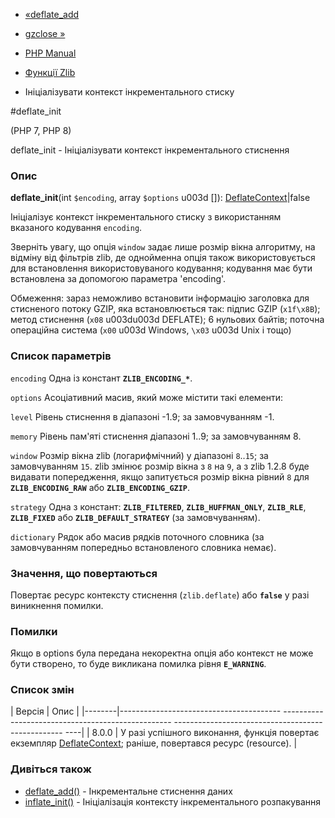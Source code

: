 - [«deflate_add](function.deflate-add.md)
- [gzclose »](function.gzclose.md)

- [PHP Manual](index.md)
- [Функції Zlib](ref.zlib.md)
- Ініціалізувати контекст інкрементального стиску

#deflate_init

(PHP 7, PHP 8)

deflate_init - Ініціалізувати контекст інкрементального стиснення

### Опис

**deflate_init**(int `$encoding`, array `$options` u003d []): [DeflateContext](class.deflatecontext.md)\|false

Ініціалізує контекст інкрементального стиску з використанням
вказаного кодування `encoding`.

Зверніть увагу, що опція `window` задає лише розмір вікна
алгоритму, на відміну від фільтрів zlib, де однойменна опція також
використовується для встановлення використовуваного кодування; кодування має бути
встановлена за допомогою параметра 'encoding'.

Обмеження: зараз неможливо встановити інформацію заголовка
для стисненого потоку GZIP, яка встановлюється так:
підпис GZIP (`x1f\x8B`); метод стиснення (`x08` u003du003d DEFLATE); 6 нульових
байтів; поточна операційна система (`x00` u003d Windows, `\x03` u003d Unix і
тощо)

### Список параметрів

`encoding`
Одна із констант **`ZLIB_ENCODING_*`**.

`options`
Асоціативний масив, який може містити такі елементи:

`level`
Рівень стиснення в діапазоні -1.9; за замовчуванням -1.

`memory`
Рівень пам'яті стиснення діапазоні 1..9; за замовчуванням 8.

`window`
Розмір вікна zlib (логарифмічний) у діапазоні `8`..`15`; за замовчуванням
`15`. zlib змінює розмір вікна з `8` на `9`, а з zlib 1.2.8 буде
видавати попередження, якщо запитується розмір вікна рівний `8` для
**`ZLIB_ENCODING_RAW`** або **`ZLIB_ENCODING_GZIP`**.

`strategy`
Одна з констант: **`ZLIB_FILTERED`**, **`ZLIB_HUFFMAN_ONLY`**,
**`ZLIB_RLE`**, **`ZLIB_FIXED`** або **`ZLIB_DEFAULT_STRATEGY`** (за
замовчуванням).

`dictionary`
Рядок або масив рядків поточного словника (за замовчуванням
попередньо встановленого словника немає).

### Значення, що повертаються

Повертає ресурс контексту стиснення (`zlib.deflate`) або **`false`**
у разі виникнення помилки.

### Помилки

Якщо в options була передана некоректна опція або контекст не може
бути створено, то буде викликана помилка рівня **`E_WARNING`**.

### Список змін

| Версія | Опис |
|--------|---------------------------------------- -------------------------------------------------- -------------------------------------------------- ----|
| 8.0.0 | У разі успішного виконання, функція повертає екземпляр [DeflateContext](class.deflatecontext.md); раніше, повертався ресурс (resource). |

### Дивіться також

- [deflate_add()](function.deflate-add.md) - Інкрементальне стиснення
даних
- [inflate_init()](function.inflate-init.md) - Ініціалізація
контексту інкрементального розпакування
